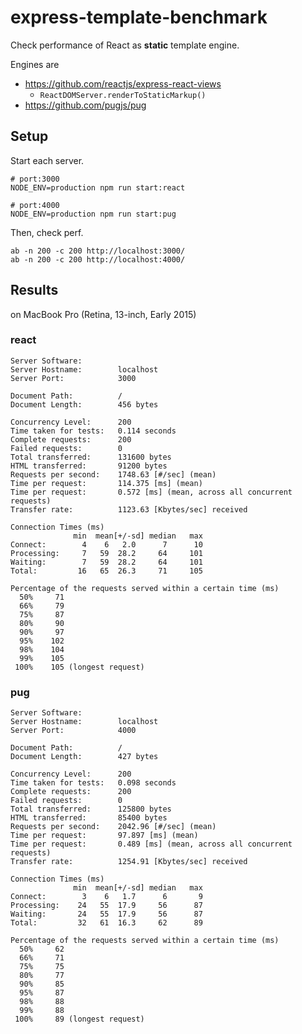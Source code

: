 # express-template-benchmark

Check performance of React as **static** template engine.

Engines are

- https://github.com/reactjs/express-react-views
  - `ReactDOMServer.renderToStaticMarkup()`
- https://github.com/pugjs/pug

## Setup

Start each server.

```
# port:3000
NODE_ENV=production npm run start:react

# port:4000
NODE_ENV=production npm run start:pug
```

Then, check perf.

```
ab -n 200 -c 200 http://localhost:3000/
ab -n 200 -c 200 http://localhost:4000/
```

## Results

on MacBook Pro (Retina, 13-inch, Early 2015)

### react
```
Server Software:
Server Hostname:        localhost
Server Port:            3000

Document Path:          /
Document Length:        456 bytes

Concurrency Level:      200
Time taken for tests:   0.114 seconds
Complete requests:      200
Failed requests:        0
Total transferred:      131600 bytes
HTML transferred:       91200 bytes
Requests per second:    1748.63 [#/sec] (mean)
Time per request:       114.375 [ms] (mean)
Time per request:       0.572 [ms] (mean, across all concurrent requests)
Transfer rate:          1123.63 [Kbytes/sec] received

Connection Times (ms)
              min  mean[+/-sd] median   max
Connect:        4    6   2.0      7      10
Processing:     7   59  28.2     64     101
Waiting:        7   59  28.2     64     101
Total:         16   65  26.3     71     105

Percentage of the requests served within a certain time (ms)
  50%     71
  66%     79
  75%     87
  80%     90
  90%     97
  95%    102
  98%    104
  99%    105
 100%    105 (longest request)
```

### pug
```
Server Software:
Server Hostname:        localhost
Server Port:            4000

Document Path:          /
Document Length:        427 bytes

Concurrency Level:      200
Time taken for tests:   0.098 seconds
Complete requests:      200
Failed requests:        0
Total transferred:      125800 bytes
HTML transferred:       85400 bytes
Requests per second:    2042.96 [#/sec] (mean)
Time per request:       97.897 [ms] (mean)
Time per request:       0.489 [ms] (mean, across all concurrent requests)
Transfer rate:          1254.91 [Kbytes/sec] received

Connection Times (ms)
              min  mean[+/-sd] median   max
Connect:        3    6   1.7      6       9
Processing:    24   55  17.9     56      87
Waiting:       24   55  17.9     56      87
Total:         32   61  16.3     62      89

Percentage of the requests served within a certain time (ms)
  50%     62
  66%     71
  75%     75
  80%     77
  90%     85
  95%     87
  98%     88
  99%     88
 100%     89 (longest request)
```

